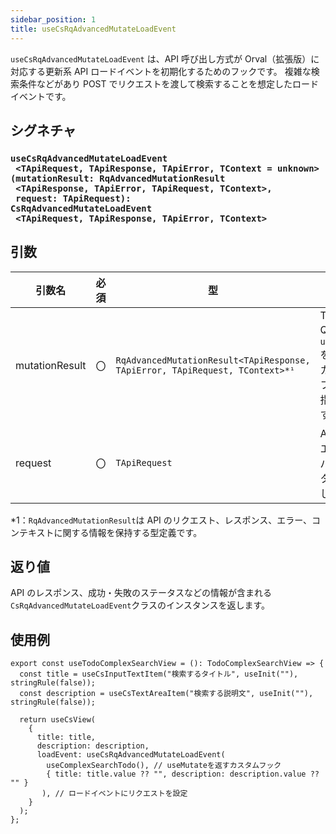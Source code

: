 ```yaml
---
sidebar_position: 1
title: useCsRqAdvancedMutateLoadEvent
---
```


`useCsRqAdvancedMutateLoadEvent` は、API 呼び出し方式が Orval（拡張版）に対応する更新系 API ロードイベントを初期化するためのフックです。
複雑な検索条件などがあり POST でリクエストを渡して検索することを想定したロードイベントです。

## シグネチャ

<h3>
  <code>useCsRqAdvancedMutateLoadEvent<br/>&nbsp;&lt;TApiRequest, TApiResponse, TApiError, TContext = unknown><br/>(mutationResult: RqAdvancedMutationResult<br/>&nbsp;&lt;TApiResponse, TApiError, TApiRequest, TContext>,<br/>&nbsp;request: TApiRequest):<br/>CsRqAdvancedMutateLoadEvent<br/>&nbsp;&lt;TApiRequest, TApiResponse, TApiError, TContext></code>
</h3>

## 引数

| 引数名         | 必須 | 型                                                                           | 説明                                                               |
| -------------- | ---- | ---------------------------------------------------------------------------- | ------------------------------------------------------------------ |
| mutationResult | 〇   | `RqAdvancedMutationResult<TApiResponse, TApiError, TApiRequest, TContext>*¹` | TanStack Query の `useMutate` を使ったカスタムフックを指定します。 |
| request        | 〇   | `TApiRequest`                                                                | API リクエストのパラメータを指定します。                           |

\*1：`RqAdvancedMutationResult`は API のリクエスト、レスポンス、エラー、コンテキストに関する情報を保持する型定義です。

## 返り値

API のレスポンス、成功・失敗のステータスなどの情報が含まれる`CsRqAdvancedMutateLoadEvent`クラスのインスタンスを返します。

## 使用例

```tsx
export const useTodoComplexSearchView = (): TodoComplexSearchView => {
  const title = useCsInputTextItem("検索するタイトル", useInit(""), stringRule(false));
  const description = useCsTextAreaItem("検索する説明文", useInit(""), stringRule(false));

  return useCsView(
    {
      title: title,
      description: description,
      loadEvent: useCsRqAdvancedMutateLoadEvent(
        useComplexSearchTodo(), // useMutateを返すカスタムフック
        { title: title.value ?? "", description: description.value ?? "" }
       ), // ロードイベントにリクエストを設定
    }
  );
};
```
